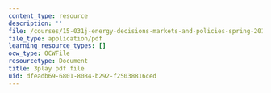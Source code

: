 ```yaml
---
content_type: resource
description: ''
file: /courses/15-031j-energy-decisions-markets-and-policies-spring-2012/dfeadb6968018084b292f25038816ced_m0eRTYvmRDg.pdf
file_type: application/pdf
learning_resource_types: []
ocw_type: OCWFile
resourcetype: Document
title: 3play pdf file
uid: dfeadb69-6801-8084-b292-f25038816ced
---
```

